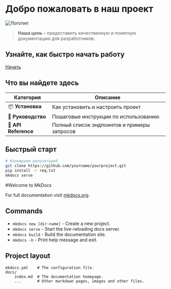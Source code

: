 # Добро пожаловать в наш проект

![Логотип](assets/logo.png)

> **Наша цель** – предоставить качественную и понятную документацию для разработчиков.

<div class="hero" style="background-image:url('assets/hero-bg.jpg');">
  <h2>Узнайте, как быстро начать работу</h2>
  <p><a href="#getting-started" class="md-button md-primary">Начать</a></p>
</div>

## Что вы найдете здесь

| Категория | Описание |
|-----------|----------|
| 📦 **Установка** | Как установить и настроить проект |
| 🚀 **Руководство** | Пошаговые инструкции по использованию |
| 🔧 **API Reference** | Полный список эндпоинтов и примеры запросов |

## Быстрый старт

```bash
# Клонируем репозиторий
git clone https://github.com/yourname/yourproject.git
pip install -r req.txt
mkdocs serve
```

#Welcome to MkDocs

For full documentation visit [mkdocs.org](https://www.mkdocs.org).

## Commands

* `mkdocs new [dir-name]` - Create a new project.
* `mkdocs serve` - Start the live-reloading docs server.
* `mkdocs build` - Build the documentation site.
* `mkdocs -h` - Print help message and exit.

## Project layout

    mkdocs.yml    # The configuration file.
    docs/
        index.md  # The documentation homepage.
        ...       # Other markdown pages, images and other files.

